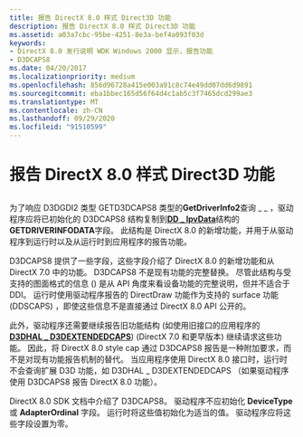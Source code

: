 ```yaml
---
title: 报告 DirectX 8.0 样式 Direct3D 功能
description: 报告 DirectX 8.0 样式 Direct3D 功能
ms.assetid: a03a7cbc-95be-4251-8e3a-bef4a093f03d
keywords:
- DirectX 8.0 发行说明 WDK Windows 2000 显示，报告功能
- D3DCAPS8
ms.date: 04/20/2017
ms.localizationpriority: medium
ms.openlocfilehash: 856d96728a415e003a91c8c74e49dd07dd6d9891
ms.sourcegitcommit: eba1bbec165d56f64d4c1ab5c3f7465dcd299ae3
ms.translationtype: MT
ms.contentlocale: zh-CN
ms.lasthandoff: 09/29/2020
ms.locfileid: "91510599"
---
```

# <a name="reporting-directx-80-style-direct3d-capabilities"></a>报告 DirectX 8.0 样式 Direct3D 功能


## <span id="ddk_reporting_directx_8_0_style_direct3d_capabilities_gg"></span><span id="DDK_REPORTING_DIRECTX_8_0_STYLE_DIRECT3D_CAPABILITIES_GG"></span>


为了响应 D3DGDI2 类型 GETD3DCAPS8 类型的**GetDriverInfo2**查询 \_ \_ ，驱动程序应将已初始化的 D3DCAPS8 结构复制到[**DD \_ lpvData**](/windows/win32/api/ddrawint/ns-ddrawint-dd_getdriverinfodata)结构的**GETDRIVERINFODATA**字段。 此结构是 DirectX 8.0 的新增功能，并用于从驱动程序到运行时以及从运行时到应用程序的报告功能。

D3DCAPS8 提供了一些字段，这些字段介绍了 DirectX 8.0 的新增功能和从 DirectX 7.0 中的功能。 D3DCAPS8 不是现有功能的完整替换。 尽管此结构与受支持的图面格式的信息 () 是从 API 角度来看设备功能的完整说明，但并不适合于 DDI。 运行时使用驱动程序报告的 DirectDraw 功能作为支持的 surface 功能 (DDSCAPS) ，即使这些信息不是直接通过 DirectX 8.0 API 公开的。

此外，驱动程序还需要继续报告旧功能结构 (如使用旧接口的应用程序的 [**D3DHAL \_ D3DEXTENDEDCAPS**](/windows-hardware/drivers/ddi/d3dhal/ns-d3dhal-_d3dhal_d3dextendedcaps))  (DirectX 7.0 和更早版本) 继续请求这些功能。 因此，将 DirectX 8.0 style cap 通过 D3DCAPS8 报告是一种附加要求，而不是对现有功能报告机制的替代。 当应用程序使用 DirectX 8.0 接口时，运行时不会查询扩展 D3D 功能，如 D3DHAL \_ D3DEXTENDEDCAPS （如果驱动程序使用 D3DCAPS8 报告 DirectX 8.0 功能）。

DirectX 8.0 SDK 文档中介绍了 D3DCAPS8。 驱动程序不应初始化 **DeviceType** 或 **AdapterOrdinal** 字段。 运行时将这些值初始化为适当的值。 驱动程序应将这些字段设置为零。

 

